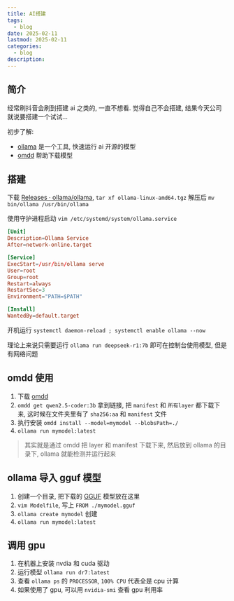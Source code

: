 ```yaml
---
title: AI搭建
tags:
  - blog
date: 2025-02-11
lastmod: 2025-02-11
categories:
  - blog
description: 
---
```


## 简介

经常刷抖音会刷到搭建 ai 之类的, 一直不想看. 觉得自己不会搭建, 结果今天公司就说要搭建一个试试...

初步了解:

- [ollama](https://github.com/ollama/ollama) 是一个工具, 快速运行 ai 开源的模型
- [omdd](https://github.com/amirrezaDev1378/ollama-model-direct-download) 帮助下载模型

## 搭建

下载 [Releases · ollama/ollama](https://github.com/ollama/ollama/releases), `tar xf ollama-linux-amd64.tgz` 解压后 `mv bin/ollama /usr/bin/ollama`

使用守护进程启动 `vim /etc/systemd/system/ollama.service`

```toml
[Unit]
Description=Ollama Service
After=network-online.target

[Service]
ExecStart=/usr/bin/ollama serve
User=root
Group=root
Restart=always
RestartSec=3
Environment="PATH=$PATH"

[Install]
WantedBy=default.target
```

开机运行 `systemctl daemon-reload ; systemctl enable ollama --now`

理论上来说只需要运行 `ollama run deepseek-r1:7b` 即可在控制台使用模型,  但是有网络问题

## omdd 使用

1. 下载 [omdd](https://github.com/amirrezaDev1378/ollama-model-direct-download/releases)
2. `omdd get qwen2.5-coder:3b` 拿到链接, 把 `manifest` 和 `所有layer` 都下载下来, 这时候在文件夹里有了 `sha256:aa` 和 `manifest` 文件
3. 执行安装 `omdd install --model=mymodel --blobsPath=./`
4. `ollama run mymodel:latest`

>  其实就是通过 omdd 把 layer 和 manifest 下载下来, 然后放到 ollama 的目录下, ollama 就能检测并运行起来

## ollama 导入 gguf 模型

1. 创建一个目录, 把下载的 [GGUF](https://huggingface.co/Qwen/Qwen2.5-0.5B-Instruct-GGUF) 模型放在这里
2. `vim Modelfile`, 写上 `FROM ./mymodel.gguf`
3. `ollama create mymodel` 创建
4. `ollama run mymodel:latest`

## 调用 gpu

1. 在机器上安装 nvdia 和 cuda 驱动
2. 运行模型 `ollama run dr7:latest`
3. 查看 `ollama ps` 的 `PROCESSOR`, `100% CPU` 代表全是 cpu 计算
4. 如果使用了 gpu, 可以用 `nvidia-smi` 查看 gpu 利用率
